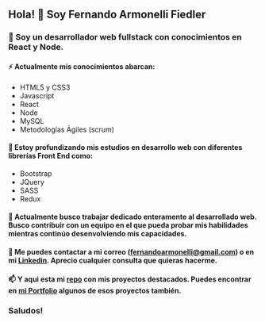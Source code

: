 ## Hola! 👋 Soy Fernando Armonelli Fiedler

### 🤔 Soy un desarrollador web fullstack con conocimientos en React y Node.

#### ⚡ Actualmente mis conocimientos abarcan: 
- HTML5 y CSS3
- Javascript
- React
- Node
- MySQL
- Metodologías Ágiles (scrum)

#### 🌱 Estoy profundizando mis estudios en desarrollo web con diferentes librerías Front End como: 
- Bootstrap
- JQuery
- SASS
- Redux

#### 🔭 Actualmente busco trabajar dedicado enteramente al desarrollado web. Busco contribuir con un equipo en el que pueda probar mis habilidades mientras continúo desenvolviendo mis capacidades.

#### 💬 Me puedes contactar a mi correo (fernandoarmonelli@gmail.com) o en mi [Linkedin](https://www.linkedin.com/in/fernando-armonelli-fiedler-645819162/). Aprecio cualquier consulta que quieras hacerme.

#### 📫 Y aqui esta mi [repo](https://github.com/fernandoarmonellifiedler/personal-projects) con mis proyectos destacados. Puedes encontrar en [mi Portfolio](https://fernando-armonelli-fiedler.netlify.app) algunos de esos proyectos también.


### Saludos!
<!--
**fernandoarmonellifiedler/fernandoarmonellifiedler** is a ✨ _special_ ✨ repository because its `README.md` (this file) appears on your GitHub profile.

Here are some ideas to get you started:

- 🔭 I’m currently working on ...
- 🌱 I’m currently learning ...
- 👯 I’m looking to collaborate on ...
- 🤔 I’m looking for help with ...
- 💬 Ask me about ...
- 📫 How to reach me: ...
- 😄 Pronouns: ...
- ⚡ Fun fact: ...
-->

